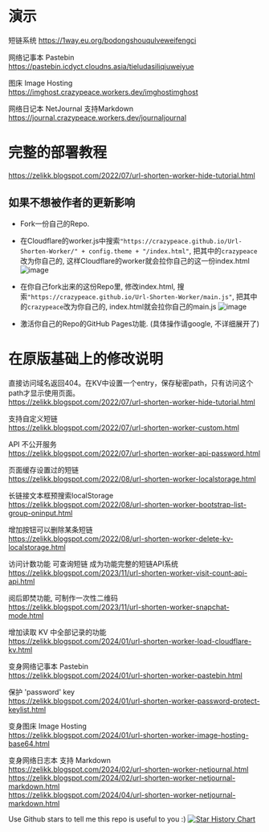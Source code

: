 # 演示
短链系统 https://1way.eu.org/bodongshouqulveweifengci

网络记事本 Pastebin https://pastebin.icdyct.cloudns.asia/tieludasiliqiuweiyue

图床 Image Hosting https://imghost.crazypeace.workers.dev/imghostimghost

网络日记本 NetJournal 支持Markdown https://journal.crazypeace.workers.dev/journaljournal

# 完整的部署教程
https://zelikk.blogspot.com/2022/07/url-shorten-worker-hide-tutorial.html

## 如果不想被作者的更新影响
- Fork一份自己的Repo.
  
- 在Cloudflare的worker.js中搜索`"https://crazypeace.github.io/Url-Shorten-Worker/" + config.theme + "/index.html"`, 把其中的`crazypeace`改为你自己的, 这样Cloudflare的worker就会拉你自己的这一份index.html
  ![image](https://github.com/crazypeace/Url-Shorten-Worker/assets/665889/c98ca134-2809-4490-b9f7-ac27ba735e2e)

- 在你自己fork出来的这份Repo里, 修改index.html, 搜索`"https://crazypeace.github.io/Url-Shorten-Worker/main.js"`, 把其中的`crazypeace`改为你自己的, index.html就会拉你自己的main.js
  ![image](https://github.com/crazypeace/Url-Shorten-Worker/assets/665889/5f283aa2-d57f-4679-a987-757f1590e8f9)

- 激活你自己的Repo的GitHub Pages功能. (具体操作请google, 不详细展开了)

# 在原版基础上的修改说明
直接访问域名返回404。在KV中设置一个entry，保存秘密path，只有访问这个path才显示使用页面。  
https://zelikk.blogspot.com/2022/07/url-shorten-worker-hide-tutorial.html

支持自定义短链  
https://zelikk.blogspot.com/2022/07/url-shorten-worker-custom.html

API 不公开服务  
https://zelikk.blogspot.com/2022/07/url-shorten-worker-api-password.html

页面缓存设置过的短链  
https://zelikk.blogspot.com/2022/08/url-shorten-worker-localstorage.html

长链接文本框预搜索localStorage  
https://zelikk.blogspot.com/2022/08/url-shorten-worker-bootstrap-list-group-oninput.html

增加按钮可以删除某条短链  
https://zelikk.blogspot.com/2022/08/url-shorten-worker-delete-kv-localstorage.html

访问计数功能 可查询短链 成为功能完整的短链API系统  
https://zelikk.blogspot.com/2023/11/url-shorten-worker-visit-count-api-api.html

阅后即焚功能, 可制作一次性二维码  
https://zelikk.blogspot.com/2023/11/url-shorten-worker-snapchat-mode.html

增加读取 KV 中全部记录的功能  
https://zelikk.blogspot.com/2024/01/url-shorten-worker-load-cloudflare-kv.html

变身网络记事本 Pastebin  
https://zelikk.blogspot.com/2024/01/url-shorten-worker-pastebin.html

保护 'password' key  
https://zelikk.blogspot.com/2024/01/url-shorten-worker-password-protect-keylist.html

变身图床 Image Hosting  
https://zelikk.blogspot.com/2024/01/url-shorten-worker-image-hosting-base64.html

变身网络日志本 支持 Markdown  
https://zelikk.blogspot.com/2024/02/url-shorten-worker-netjournal.html  
https://zelikk.blogspot.com/2024/02/url-shorten-worker-netjournal-markdown.html  
https://zelikk.blogspot.com/2024/04/url-shorten-worker-netjournal-markdown.html

Use Github stars to tell me this repo is useful to you :)
[![Star History Chart](https://api.star-history.com/svg?repos=rct15/4fwd.co&type=Date)](https://star-history.com/#rct15/4fwd.co&Date)
